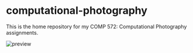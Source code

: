 # computational-photography

This is the home repository for my COMP 572: Computational Photography assignments. 

![preview](http://micwom.com/images/portfolio.png)
